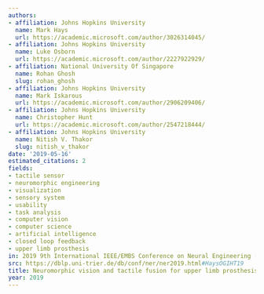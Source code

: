 ```yaml
---
authors:
- affiliation: Johns Hopkins University
  name: Mark Hays
  url: https://academic.microsoft.com/author/3026314045/
- affiliation: Johns Hopkins University
  name: Luke Osborn
  url: https://academic.microsoft.com/author/2227922929/
- affiliation: National University Of Singapore
  name: Rohan Ghosh
  slug: rohan_ghosh
- affiliation: Johns Hopkins University
  name: Mark Iskarous
  url: https://academic.microsoft.com/author/2906209406/
- affiliation: Johns Hopkins University
  name: Christopher Hunt
  url: https://academic.microsoft.com/author/2547218444/
- affiliation: Johns Hopkins University
  name: Nitish V. Thakor
  slug: nitish_v_thakor
date: '2019-05-16'
estimated_citations: 2
fields:
- tactile sensor
- neuromorphic engineering
- visualization
- sensory system
- usability
- task analysis
- computer vision
- computer science
- artificial intelligence
- closed loop feedback
- upper limb prosthesis
in: 2019 9th International IEEE/EMBS Conference on Neural Engineering (NER)
src: https://dblp.uni-trier.de/db/conf/ner/ner2019.html#HaysOGIHT19
title: Neuromorphic vision and tactile fusion for upper limb prosthesis control
year: 2019
---
```

